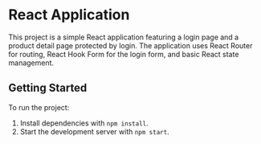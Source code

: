 # React Application

This project is a simple React application featuring a login page and a product detail page protected by login. The application uses React Router for routing, React Hook Form for the login form, and basic React state management.

## Getting Started

To run the project:

1. Install dependencies with `npm install`.
2. Start the development server with `npm start`.